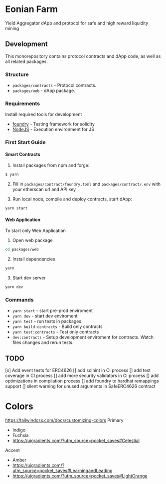 # Eonian Farm

Yield Aggregator dApp and protocol for safe and high reward liquidity mining

## Development

This monorepository contains protocol contracts and dApp code, as well as all related packages.

### Structure

* `packages/contracts` - Protocol contracts.
* `packages/web` - dApp package.

### Requirements

Install required tools for development

* [foundry](https://book.getfoundry.sh/getting-started/installation.html) - Testing framework for solidity
* [NodeJS](https://nodejs.org/) - Execution environment for JS

### First Start Guide

#### Smart Contracts

1) Install packages from npm and forge:

```bash
$ yarn
```

2) Fill in `packages/contract/foundry.toml` and `packages/contract/.env` with your etherscan url and API key

3) Run local node, compile and deploy contracts, start dApp:

```bash
yarn start
```

#### Web Application

To start only Web Application

1) Open web package

```bash
cd packages/web
```

2) Install dependencies

```bash
yarn
```

3) Start dev server

```bash
yarn dev
```

### Commands

* `yarn start` - start pre-prod enviroment
* `yarn dev` - start dev enviroment
* `yarn test` - run tests in packages
* `yarn build:contracts` - Build only contracts
* `yarn test:contracts` - Test only contracts
* `dev:contracts` - Setup development enviroment for contracts. Watch files changes and rerun tests.

## TODO

[x] Add event tests for ERC4626
[] add solhint in CI process
[] add test coverage in CI process
[] add more security validators in CI process
[] add optimizations in compilation process
[] add foundry to hardhat remappings support
[] silent warning for unused arguments in SafeERC4626 contract

# Colors

<https://tailwindcss.com/docs/customizing-colors>
Primary

* Indigo
* Fuchsia
* <https://uigradients.com/?utm_source=pocket_saves#Celestial>

Accent

* Amber
* <https://uigradients.com/?utm_source=pocket_saves#LearningandLeading>
* <https://uigradients.com/?utm_source=pocket_saves#LightOrange>
